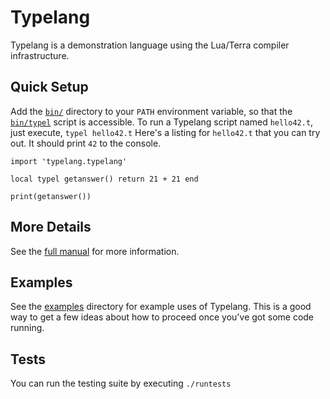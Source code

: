 
# Typelang

Typelang is a demonstration language using the Lua/Terra compiler
infrastructure.

## Quick Setup

Add the [`bin/`](bin) directory to your `PATH` environment variable, so that the [`bin/typel`](bin/typel) script is accessible.  To run a Typelang script named `hello42.t`, just execute, 
```typel hello42.t```
Here's a listing for `hello42.t` that you can try out.  It should print `42` to the console.
```
import 'typelang.typelang'

local typel getanswer() return 21 + 21 end

print(getanswer())
```

## More Details

See the [full manual](docs/manual.md) for more information.

## Examples

See the [examples](examples) directory for example uses of Typelang.  This is a good way to get a few ideas about how to proceed once you've got some code running.

## Tests

You can run the testing suite by executing
```./runtests```
